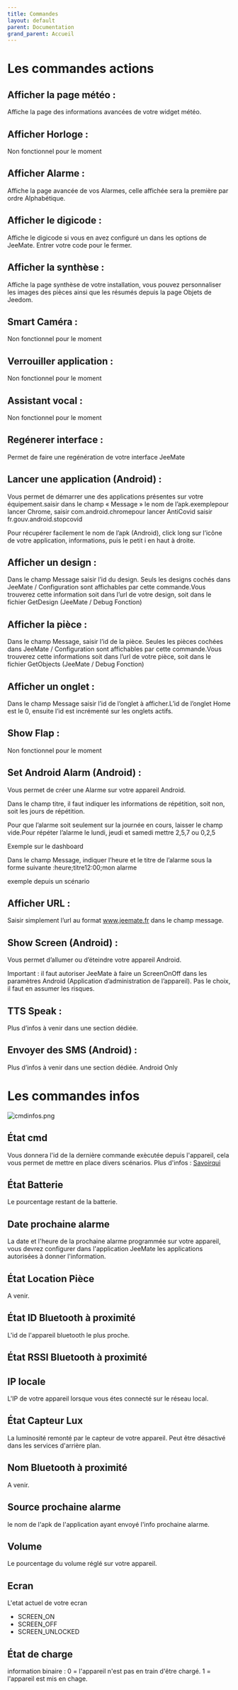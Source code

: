 ```yaml
---
title: Commandes
layout: default
parent: Documentation
grand_parent: Accueil
---
```

# Les commandes actions

## Afficher la page météo :

Affiche la page des informations avancées de votre widget météo. 

## Afficher Horloge :

Non fonctionnel pour le moment 

## Afficher Alarme :

Affiche la page avancée de vos Alarmes, celle affichée sera la première par ordre Alphabétique. 

## Afficher le digicode :

Affiche le digicode si vous en avez configuré un dans les options de JeeMate. Entrer votre code pour le fermer. 

## Afficher la synthèse :

Affiche la page synthèse de votre installation, vous pouvez personnaliser les images des pièces ainsi que les résumés depuis la page Objets de Jeedom. 

## Smart Caméra :

Non fonctionnel pour le moment 

## Verrouiller application :

Non fonctionnel pour le moment 

## Assistant vocal :

Non fonctionnel pour le moment 

## Regénerer interface :

Permet de faire une regénération de votre interface JeeMate 

## Lancer une application (Android) :

Vous permet de démarrer une des applications présentes sur votre équipement.saisir dans le champ « Message » le nom de l’apk.exemplepour lancer Chrome, saisir com.android.chromepour lancer AntiCovid saisir fr.gouv.android.stopcovid

Pour récupérer facilement le nom de l’apk (Android), click long sur l’icône de votre application, informations, puis le petit i en haut à droite.

## Afficher un design :

Dans le champ Message saisir l’id du design. Seuls les designs cochés dans JeeMate / Configuration sont affichables par cette commande.Vous trouverez cette information soit dans l’url de votre design, soit dans le fichier GetDesign (JeeMate / Debug Fonction) 

## Afficher la pièce :

Dans le champ Message, saisir l’id de la pièce. Seules les pièces cochées dans JeeMate / Configuration sont affichables par cette commande.Vous trouverez cette informations soit dans l’url de votre pièce, soit dans le fichier GetObjects (JeeMate / Debug Fonction) 

## Afficher un onglet :

Dans le champ Message saisir l’id de l’onglet à afficher.L’id de l’onglet Home est le 0, ensuite l’id est incrémenté sur les onglets actifs. 

## Show Flap :

Non fonctionnel pour le moment

## Set Android Alarm (Android) :

Vous permet de créer une Alarme sur votre appareil Android.

Dans le champ titre, il faut indiquer les informations de répétition, soit non, soit les jours de répétition.

Pour que l’alarme soit seulement sur la journée en cours, laisser le champ vide.Pour répéter l’alarme le lundi, jeudi et samedi mettre 2,5,7 ou 0,2,5

Exemple sur le dashboard

Dans le champ Message, indiquer l’heure et le titre de l’alarme sous la forme suivante :heure;titre12:00;mon alarme



exemple depuis un scénario


## Afficher URL :

Saisir simplement l’url au format www.jeemate.fr dans le champ message. 

## Show Screen (Android) :

Vous permet d’allumer ou d’éteindre votre appareil Android.

Important : il faut autoriser JeeMate à faire un ScreenOnOff dans les paramètres Android (Application d’administration de l’appareil).
Pas le choix, il faut en assumer les risques.

## TTS Speak :

Plus d’infos à venir dans une section dédiée.

## Envoyer des SMS (Android) :

 Plus d’infos à venir dans une section dédiée.  Android Only

 # Les commandes infos

![cmdinfos.png](/img/doc/cmdinfos.png)

## État cmd
Vous donnera l'id de la dernière commande exècutée depuis l'appareil, cela vous permet de mettre en place divers scénarios.
Plus d'infos : [Savoirqui](/fr/tuto/Savoirqui)

## État Batterie
Le pourcentage restant de la batterie.

## Date prochaine alarme
La date et l'heure de la prochaine alarme programmée sur votre appareil, vous devrez configurer dans l'application JeeMate les applications autorisées à donner l'information.

## État Location Pièce
A venir.

## État ID Bluetooth à proximité
L'id de l'appareil bluetooth le plus proche.

## État RSSI Bluetooth à proximité

## IP locale
L'IP de votre appareil lorsque vous étes connecté sur le réseau local.

## État Capteur Lux
La luminosité remonté par le capteur de votre appareil. Peut être désactivé dans les services d'arrière plan.

## Nom Bluetooth à proximité
A venir.

## Source prochaine alarme
le nom de l'apk de l'application ayant envoyé l'info prochaine alarme.

## Volume
Le pourcentage du volume réglé sur votre appareil.

## Ecran
L'etat actuel de votre ecran 
- SCREEN_ON
- SCREEN_OFF 
- SCREEN_UNLOCKED

## État de charge
information binaire :
0 = l'appareil n'est pas en train d'être chargé.
1 = l'appareil est mis en chage.